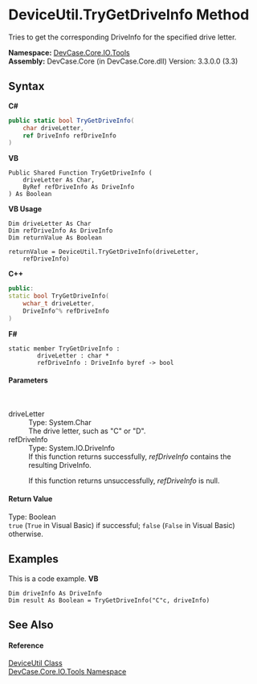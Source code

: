# DeviceUtil.TryGetDriveInfo Method 
 

Tries to get the corresponding DriveInfo for the specified drive letter.

**Namespace:**&nbsp;<a href="N_DevCase_Core_IO_Tools">DevCase.Core.IO.Tools</a><br />**Assembly:**&nbsp;DevCase.Core (in DevCase.Core.dll) Version: 3.3.0.0 (3.3)

## Syntax

**C#**<br />
``` C#
public static bool TryGetDriveInfo(
	char driveLetter,
	ref DriveInfo refDriveInfo
)
```

**VB**<br />
``` VB
Public Shared Function TryGetDriveInfo ( 
	driveLetter As Char,
	ByRef refDriveInfo As DriveInfo
) As Boolean
```

**VB Usage**<br />
``` VB Usage
Dim driveLetter As Char
Dim refDriveInfo As DriveInfo
Dim returnValue As Boolean

returnValue = DeviceUtil.TryGetDriveInfo(driveLetter, 
	refDriveInfo)
```

**C++**<br />
``` C++
public:
static bool TryGetDriveInfo(
	wchar_t driveLetter, 
	DriveInfo^% refDriveInfo
)
```

**F#**<br />
``` F#
static member TryGetDriveInfo : 
        driveLetter : char * 
        refDriveInfo : DriveInfo byref -> bool 

```


#### Parameters
&nbsp;<dl><dt>driveLetter</dt><dd>Type: System.Char<br />The drive letter, such as "C" or "D".</dd><dt>refDriveInfo</dt><dd>Type: System.IO.DriveInfo<br />If this function returns successfully, *refDriveInfo* contains the resulting DriveInfo. 

 If this function returns unsuccessfully, *refDriveInfo* is null.</dd></dl>

#### Return Value
Type: Boolean<br />`true` (`True` in Visual Basic) if successful; `false` (`False` in Visual Basic) otherwise.

## Examples
This is a code example. 
**VB**<br />
``` VB
Dim driveInfo As DriveInfo 
Dim result As Boolean = TryGetDriveInfo("C"c, driveInfo)
```


## See Also


#### Reference
<a href="T_DevCase_Core_IO_Tools_DeviceUtil">DeviceUtil Class</a><br /><a href="N_DevCase_Core_IO_Tools">DevCase.Core.IO.Tools Namespace</a><br />